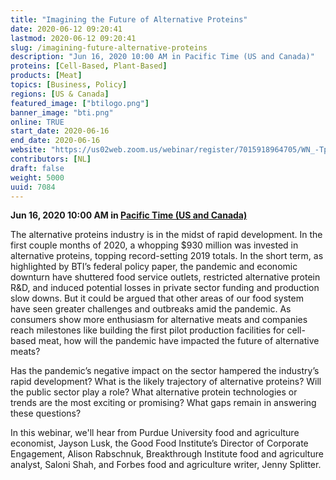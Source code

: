 ```yaml
---
title: "Imagining the Future of Alternative Proteins"
date: 2020-06-12 09:20:41
lastmod: 2020-06-12 09:20:41
slug: /imagining-future-alternative-proteins
description: "Jun 16, 2020 10:00 AM in Pacific Time (US and Canada)"
proteins: [Cell-Based, Plant-Based]
products: [Meat]
topics: [Business, Policy]
regions: [US & Canada]
featured_image: ["btilogo.png"]
banner_image: "bti.png"
online: TRUE
start_date: 2020-06-16
end_date: 2020-06-16
website: "https://us02web.zoom.us/webinar/register/7015918964705/WN_-TpuSuTURMq6WtcC-x_FUA"
contributors: [NL]
draft: false
weight: 5000
uuid: 7084
---
```

<p><strong>Jun 16, 2020 10:00 AM in <a href=";">Pacific Time (US and Canada)</a></strong></p>
<p>The alternative proteins industry is in the midst of rapid development. In the first couple months of 2020, a whopping $930 million was invested in alternative proteins, topping record-setting 2019 totals. In the short term, as highlighted by BTI’s federal policy paper, the pandemic and economic downturn have shuttered food service outlets, restricted alternative protein R&D, and induced potential losses in private sector funding and production slow downs. But it could be argued that other areas of our food system have seen greater challenges and outbreaks amid the pandemic. As consumers show more enthusiasm for alternative meats and companies reach milestones like building the first pilot production facilities for cell-based meat, how will the pandemic have impacted the future of alternative meats?</p>
<p>Has the pandemic’s negative impact on the sector hampered the industry’s rapid development? What is the likely trajectory of alternative proteins? Will the public sector play a role? What alternative protein technologies or trends are the most exciting or promising? What gaps remain in answering these questions?</p>
<p>In this webinar, we'll hear from Purdue University food and agriculture economist, Jayson Lusk, the Good Food Institute’s Director of Corporate Engagement, Alison Rabschnuk, Breakthrough Institute food and agriculture analyst, Saloni Shah, and Forbes food and agriculture writer, Jenny Splitter.</p>

